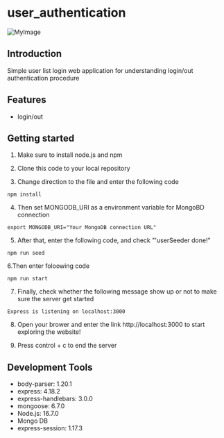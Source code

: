 # user_authentication
 ![MyImage](https://scontent.ftpe3-2.fna.fbcdn.net/v/t39.30808-6/313327468_5532032306891736_3952999336257891590_n.jpg?_nc_cat=105&ccb=1-7&_nc_sid=730e14&_nc_ohc=TI3s3YcnlLsAX_MVUHZ&_nc_ht=scontent.ftpe3-2.fna&oh=00_AfCGCswd-ECoiiw7JziNNhcUog0v21mEEEoPdqIYNs1Zmw&oe=635F7CF8)
## Introduction
  Simple user list login web application for understanding login/out authentication procedure
## Features
 * login/out
## Getting started
 1. Make sure to install node.js and npm

 2. Clone this code to your local repository

 3. Change direction to the file and enter the following code
```
npm install
```
 4. Then set MONGODB_URI as a environment variable for MongoBD connection
```
export MONGODB_URI="Your MongoDB connection URL"
```
 5. After that, enter the following code, and check "'userSeeder done!"
```
npm run seed
```
 6.Then enter foloowing code
```
npm run start
```
 7. Finally, check whether the following message show up or not to make sure the server get started
```
Express is listening on localhost:3000
```
 8. Open your brower and enter the link http://localhost:3000 to start exploring the website!

 9. Press control + c to end the server
 ## Development Tools
    
* body-parser: 1.20.1
* express: 4.18.2
* express-handlebars: 3.0.0
* mongoose: 6.7.0
* Node.js: 16.7.0
* Mongo DB
* express-session: 1.17.3

